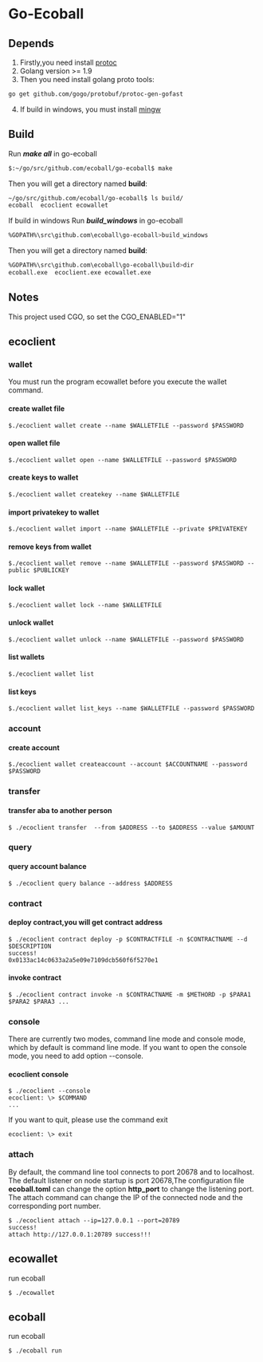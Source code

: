 Go-Ecoball
========

## Depends
1. Firstly,you need install [protoc](https://github.com/google/protobuf/blob/master/src/README.md) 
2. Golang version >= 1.9
3. Then you need install golang proto tools:

```bash
go get github.com/gogo/protobuf/protoc-gen-gofast
```
4. If build in windows, you must install [mingw](http://www.mingw.org/)

## Build
Run ***make all*** in go-ecoball
```bash
$:~/go/src/github.com/ecoball/go-ecoball$ make
```
Then you will get a directory named **build**:
```bash
~/go/src/github.com/ecoball/go-ecoball$ ls build/
ecoball  ecoclient ecowallet
```
If build in windows
Run ***build_windows*** in go-ecoball
```bash
%GOPATH%\src\github.com\ecoball\go-ecoball>build_windows
```
Then you will get a directory named **build**:
```bash
%GOPATH%\src\github.com\ecoball\go-ecoball\build>dir
ecoball.exe  ecoclient.exe ecowallet.exe
```

## Notes
This project used CGO, so set the CGO_ENABLED="1"

## ecoclient
### wallet
You must run the program ecowallet before you execute the wallet command.
#### create wallet file
```
$./ecoclient wallet create --name $WALLETFILE --password $PASSWORD
```
#### open wallet file
```
$./ecoclient wallet open --name $WALLETFILE --password $PASSWORD
```
#### create keys to wallet
```
$./ecoclient wallet createkey --name $WALLETFILE
```
#### import privatekey to wallet
```
$./ecoclient wallet import --name $WALLETFILE --private $PRIVATEKEY
```
#### remove keys from wallet
```
$./ecoclient wallet remove --name $WALLETFILE --password $PASSWORD --public $PUBLICKEY
```
#### lock wallet
```
$./ecoclient wallet lock --name $WALLETFILE
```
#### unlock wallet
```
$./ecoclient wallet unlock --name $WALLETFILE --password $PASSWORD
```
#### list wallets
```
$./ecoclient wallet list
```
#### list keys
```
$./ecoclient wallet list_keys --name $WALLETFILE --password $PASSWORD
```
### account
#### create account
```
$./ecoclient wallet createaccount --account $ACCOUNTNAME --password $PASSWORD
```
### transfer
#### transfer aba  to another person
```
$ ./ecoclient transfer  --from $ADDRESS --to $ADDRESS --value $AMOUNT
```
### query
#### query account balance
```
$ ./ecoclient query balance --address $ADDRESS
```
### contract
#### deploy contract,you will get contract address
```
$ ./ecoclient contract deploy -p $CONTRACTFILE -n $CONTRACTNAME --d $DESCRIPTION
success!
0x0133ac14c0633a2a5e09e7109dcb560f6f5270e1
```

#### invoke contract
```
$ ./ecoclient contract invoke -n $CONTRACTNAME -m $METHORD -p $PARA1 $PARA2 $PARA3 ...
```
### console
There are currently two modes, command line mode and console mode, which by default is command line mode.
If you want to open the console mode, you need to add option --console.
#### ecoclient console
```
$ ./ecoclient --console
ecoclient: \> $COMMAND
...
```
If you want to quit, please use the command exit
```
ecoclient: \> exit
```

### attach
By default, the command line tool connects to port 20678 and to localhost.
The default listener on node startup is port 20678,The configuration file **ecoball.toml** can change the option **http_port** to change the listening port.
The attach command can change the IP of the connected node and the corresponding port number.
```
$ ./ecoclient attach --ip=127.0.0.1 --port=20789
success!
attach http://127.0.0.1:20789 success!!!
```
## ecowallet
run ecoball

```
$ ./ecowallet
```


## ecoball
run ecoball

```
$ ./ecoball run
```

